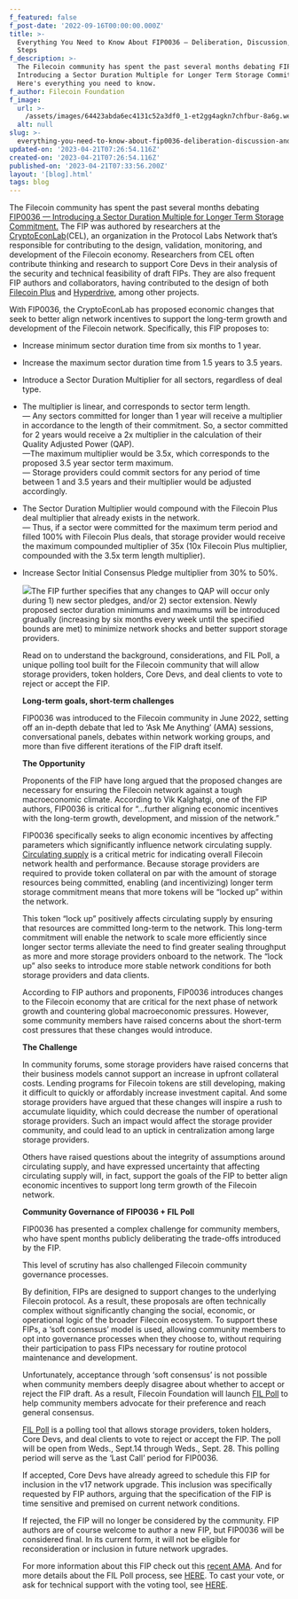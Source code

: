 ```yaml
---
f_featured: false
f_post-date: '2022-09-16T00:00:00.000Z'
title: >-
  Everything You Need to Know About FIP0036 — Deliberation, Discussion, and Next
  Steps
f_description: >-
  The Filecoin community has spent the past several months debating FIP0036 —
  Introducing a Sector Duration Multiple for Longer Term Storage Commitment.
  Here's everything you need to know. 
f_author: Filecoin Foundation
f_image:
  url: >-
    /assets/images/64423abda6ec4131c52a3df0_1-et2gg4agkn7chfbur-8a6g.webp
  alt: null
slug: >-
  everything-you-need-to-know-about-fip0036-deliberation-discussion-and-next-steps
updated-on: '2023-04-21T07:26:54.116Z'
created-on: '2023-04-21T07:26:54.116Z'
published-on: '2023-04-21T07:33:56.200Z'
layout: '[blog].html'
tags: blog
---
```


The Filecoin community has spent the past several months debating [FIP0036 — Introducing a Sector Duration Multiple for Longer Term Storage Commitment.](https://github.com/filecoin-project/FIPs/blob/master/FIPS/fip-0036.md) The FIP was authored by researchers at the [CryptoEconLab](https://research.protocol.ai/groups/cryptoeconlab/)(CEL), an organization in the Protocol Labs Network that’s responsible for contributing to the design, validation, monitoring, and development of the Filecoin economy. Researchers from CEL often contribute thinking and research to support Core Devs in their analysis of the security and technical feasibility of draft FIPs. They are also frequent FIP authors and collaborators, having contributed to the design of both [Filecoin Plus](https://github.com/filecoin-project/FIPs/blob/master/FIPS/fip-0003.md) and [Hyperdrive](https://github.com/filecoin-project/FIPs/blob/master/FIPS/fip-0013.md), among other projects.

With FIP0036, the CryptoEconLab has proposed economic changes that seek to better align network incentives to support the long-term growth and development of the Filecoin network. Specifically, this FIP proposes to:

*   Increase minimum sector duration time from six months to 1 year.
    
*   Increase the maximum sector duration time from 1.5 years to 3.5 years.
    
*   Introduce a Sector Duration Multiplier for all sectors, regardless of deal type.
    
*   The multiplier is linear, and corresponds to sector term length.  
    — Any sectors committed for longer than 1 year will receive a multiplier in accordance to the length of their commitment. So, a sector committed for 2 years would receive a 2x multiplier in the calculation of their Quality Adjusted Power (QAP).  
    —The maximum multiplier would be 3.5x, which corresponds to the proposed 3.5 year sector term maximum.  
    — Storage providers could commit sectors for any period of time between 1 and 3.5 years and their multiplier would be adjusted accordingly.
    
*   The Sector Duration Multiplier would compound with the Filecoin Plus deal multiplier that already exists in the network.  
    — Thus, if a sector were committed for the maximum term period and filled 100% with Filecoin Plus deals, that storage provider would receive the maximum compounded multiplier of 35x (10x Filecoin Plus multiplier, compounded with the 3.5x term length multiplier).
    
*   Increase Sector Initial Consensus Pledge multiplier from 30% to 50%.
    
    ![](/assets/images/643e68b3809f6b3b46ce740c_1-ovn71sa_ni4z_pd90f4uwg.webp)The FIP further specifies that any changes to QAP will occur only during 1) new sector pledges, and/or 2) sector extension. Newly proposed sector duration minimums and maximums will be introduced gradually (increasing by six months every week until the specified bounds are met) to minimize network shocks and better support storage providers.
    
    Read on to understand the background, considerations, and FIL Poll, a unique polling tool built for the Filecoin community that will allow storage providers, token holders, Core Devs, and deal clients to vote to reject or accept the FIP.
    
    **Long-term goals, short-term challenges**
    
    FIP0036 was introduced to the Filecoin community in June 2022, setting off an in-depth debate that led to ‘Ask Me Anything’ (AMA) sessions, conversational panels, debates within network working groups, and more than five different iterations of the FIP draft itself.
    
    **The Opportunity**
    
    Proponents of the FIP have long argued that the proposed changes are necessary for ensuring the Filecoin network against a tough macroeconomic climate. According to Vik Kalghatgi, one of the FIP authors, FIP0036 is critical for “…further aligning economic incentives with the long-term growth, development, and mission of the network.”
    
    FIP0036 specifically seeks to align economic incentives by affecting parameters which significantly influence network circulating supply. [Circulating supply](https://filecoin.io/blog/filecoin-circulating-supply/) is a critical metric for indicating overall Filecoin network health and performance. Because storage providers are required to provide token collateral on par with the amount of storage resources being committed, enabling (and incentivizing) longer term storage commitment means that more tokens will be “locked up” within the network.
    
    This token “lock up” positively affects circulating supply by ensuring that resources are committed long-term to the network. This long-term commitment will enable the network to scale more efficiently since longer sector terms alleviate the need to find greater sealing throughput as more and more storage providers onboard to the network. The “lock up” also seeks to introduce more stable network conditions for both storage providers and data clients.
    
    According to FIP authors and proponents, FIP0036 introduces changes to the Filecoin economy that are critical for the next phase of network growth and countering global macroeconomic pressures. However, some community members have raised concerns about the short-term cost pressures that these changes would introduce.
    
    **The Challenge**
    
    In community forums, some storage providers have raised concerns that their business models cannot support an increase in upfront collateral costs. Lending programs for Filecoin tokens are still developing, making it difficult to quickly or affordably increase investment capital. And some storage providers have argued that these changes will inspire a rush to accumulate liquidity, which could decrease the number of operational storage providers. Such an impact would affect the storage provider community, and could lead to an uptick in centralization among large storage providers.
    
    Others have raised questions about the integrity of assumptions around circulating supply, and have expressed uncertainty that affecting circulating supply will, in fact, support the goals of the FIP to better align economic incentives to support long term growth of the Filecoin network.
    
    **Community Governance of FIP0036 + FIL Poll**
    
    FIP0036 has presented a complex challenge for community members, who have spent months publicly deliberating the trade-offs introduced by the FIP.
    
    This level of scrutiny has also challenged Filecoin community governance processes.
    
    By definition, FIPs are designed to support changes to the underlying Filecoin protocol. As a result, these proposals are often technically complex without significantly changing the social, economic, or operational logic of the broader Filecoin ecosystem. To support these FIPs, a ‘soft consensus’ model is used, allowing community members to opt into governance processes when they choose to, without requiring their participation to pass FIPs necessary for routine protocol maintenance and development.
    
    Unfortunately, acceptance through ‘soft consensus’ is not possible when community members deeply disagree about whether to accept or reject the FIP draft. As a result, Filecoin Foundation will launch [FIL Poll](https://filpoll.io/about) to help community members advocate for their preference and reach general consensus.
    
    [FIL Poll](https://filpoll.io/about) is a polling tool that allows storage providers, token holders, Core Devs, and deal clients to vote to reject or accept the FIP. The poll will be open from Weds., Sept.14 through Weds., Sept. 28. This polling period will serve as the ‘Last Call’ period for FIP0036.
    
    If accepted, Core Devs have already agreed to schedule this FIP for inclusion in the v17 network upgrade. This inclusion was specifically requested by FIP authors, arguing that the specification of the FIP is time sensitive and premised on current network conditions.
    
    If rejected, the FIP will no longer be considered by the community. FIP authors are of course welcome to author a new FIP, but FIP0036 will be considered final. In its current form, it will not be eligible for reconsideration or inclusion in future network upgrades.
    
    For more information about this FIP check out this [recent AMA](https://www.youtube.com/watch?v=Z6T4AiOpxJU). And for more details about the FIL Poll process, see [HERE](https://github.com/filecoin-project/FIPs/discussions/464). To cast your vote, or ask for technical support with the voting tool, see [HERE](https://pl-strflt.notion.site/How-to-sign-a-vote-on-FilPoll-using-Lotus-Glif-95d9b0a32f9c48858574f9cb072c054b).
